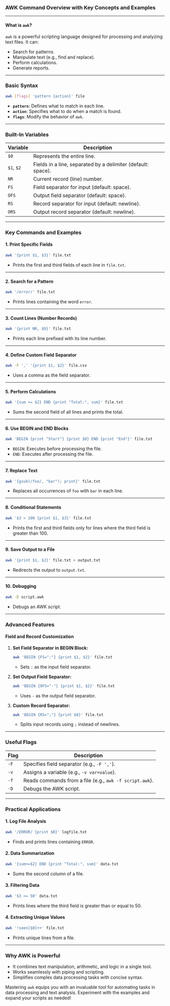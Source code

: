 ### **AWK Command Overview with Key Concepts and Examples**

---

#### **What is `awk`?**
`awk` is a powerful scripting language designed for processing and analyzing text files. It can:
- Search for patterns.
- Manipulate text (e.g., find and replace).
- Perform calculations.
- Generate reports.

---

### **Basic Syntax**
```bash
awk [flags] 'pattern {action}' file
```
- **`pattern`**: Defines what to match in each line.
- **`action`**: Specifies what to do when a match is found.
- **`flags`**: Modify the behavior of `awk`.

---

### **Built-In Variables**
| **Variable** | **Description**                                                                             |
|--------------|---------------------------------------------------------------------------------------------|
| `$0`         | Represents the entire line.                                                                 |
| `$1`, `$2`   | Fields in a line, separated by a delimiter (default: space).                                 |
| `NR`         | Current record (line) number.                                                               |
| `FS`         | Field separator for input (default: space).                                                 |
| `OFS`        | Output field separator (default: space).                                                    |
| `RS`         | Record separator for input (default: newline).                                              |
| `ORS`        | Output record separator (default: newline).                                                 |

---

### **Key Commands and Examples**

#### **1. Print Specific Fields**
```bash
awk '{print $1, $3}' file.txt
```
- Prints the first and third fields of each line in `file.txt`.

---

#### **2. Search for a Pattern**
```bash
awk '/error/' file.txt
```
- Prints lines containing the word `error`.

---

#### **3. Count Lines (Number Records)**
```bash
awk '{print NR, $0}' file.txt
```
- Prints each line prefixed with its line number.

---

#### **4. Define Custom Field Separator**
```bash
awk -F ',' '{print $1, $2}' file.csv
```
- Uses a comma as the field separator.

---

#### **5. Perform Calculations**
```bash
awk '{sum += $2} END {print "Total:", sum}' file.txt
```
- Sums the second field of all lines and prints the total.

---

#### **6. Use BEGIN and END Blocks**
```bash
awk 'BEGIN {print "Start"} {print $0} END {print "End"}' file.txt
```
- `BEGIN`: Executes before processing the file.
- `END`: Executes after processing the file.

---

#### **7. Replace Text**
```bash
awk '{gsub(/foo/, "bar"); print}' file.txt
```
- Replaces all occurrences of `foo` with `bar` in each line.

---

#### **8. Conditional Statements**
```bash
awk '$3 > 100 {print $1, $3}' file.txt
```
- Prints the first and third fields only for lines where the third field is greater than 100.

---

#### **9. Save Output to a File**
```bash
awk '{print $1, $2}' file.txt > output.txt
```
- Redirects the output to `output.txt`.

---

#### **10. Debugging**
```bash
awk -D script.awk
```
- Debugs an AWK script.

---

### **Advanced Features**

#### **Field and Record Customization**
1. **Set Field Separator in BEGIN Block:**
   ```bash
   awk 'BEGIN {FS=":"} {print $1, $2}' file.txt
   ```
   - Sets `:` as the input field separator.

2. **Set Output Field Separator:**
   ```bash
   awk 'BEGIN {OFS="-"} {print $1, $2}' file.txt
   ```
   - Uses `-` as the output field separator.

3. **Custom Record Separator:**
   ```bash
   awk 'BEGIN {RS=";"} {print $0}' file.txt
   ```
   - Splits input records using `;` instead of newlines.

---

### **Useful Flags**
| **Flag** | **Description**                                           |
|----------|-----------------------------------------------------------|
| `-F`     | Specifies field separator (e.g., `-F ','`).               |
| `-v`     | Assigns a variable (e.g., `-v var=value`).                |
| `-f`     | Reads commands from a file (e.g., `awk -f script.awk`).   |
| `-D`     | Debugs the AWK script.                                    |

---

### **Practical Applications**

#### **1. Log File Analysis**
```bash
awk '/ERROR/ {print $0}' logfile.txt
```
- Finds and prints lines containing `ERROR`.

#### **2. Data Summarization**
```bash
awk '{sum+=$2} END {print "Total:", sum}' data.txt
```
- Sums the second column of a file.

#### **3. Filtering Data**
```bash
awk '$3 >= 50' data.txt
```
- Prints lines where the third field is greater than or equal to 50.

#### **4. Extracting Unique Values**
```bash
awk '!seen[$0]++' file.txt
```
- Prints unique lines from a file.

---

### **Why AWK is Powerful**
- It combines text manipulation, arithmetic, and logic in a single tool.
- Works seamlessly with piping and scripting.
- Simplifies complex data processing tasks with concise syntax.

Mastering `awk` equips you with an invaluable tool for automating tasks in data processing and text analysis. Experiment with the examples and expand your scripts as needed!
